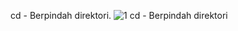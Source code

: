cd - Berpindah direktori.
![1  cd - Berpindah direktori](https://github.com/user-attachments/assets/f023356a-ea39-4d11-bc8d-824541cd32ca)

